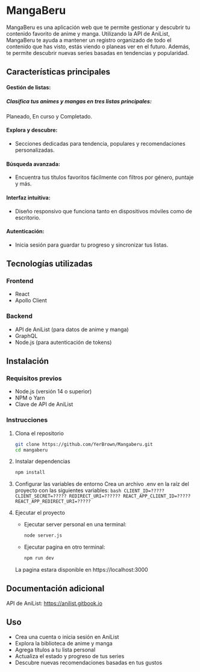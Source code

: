 # MangaBeru

MangaBeru es una aplicación web que te permite gestionar y descubrir tu contenido favorito de anime y manga. Utilizando la API de AniList, MangaBeru te ayuda a mantener un registro organizado de todo el contenido que has visto, estás viendo o planeas ver en el futuro. Además, te permite descubrir nuevas series basadas en tendencias y popularidad.

## Características principales

#### Gestión de listas:

##### Clasifica tus animes y mangas en tres listas principales:

Planeado, En curso y Completado.

#### Explora y descubre:

-   Secciones dedicadas para tendencia, populares y recomendaciones personalizadas.

#### Búsqueda avanzada:

-   Encuentra tus títulos favoritos fácilmente con filtros por género, puntaje y más.

#### Interfaz intuitiva:

-   Diseño responsivo que funciona tanto en dispositivos móviles como de escritorio.

#### Autenticación:

-   Inicia sesión para guardar tu progreso y sincronizar tus listas.

## Tecnologías utilizadas

### Frontend

-   React
-   Apollo Client 

### Backend

-   API de AniList (para datos de anime y manga)
-   GraphQL
-   Node.js (para autenticación de tokens)

## Instalación

### Requisitos previos

-   Node.js (versión 14 o superior)
-   NPM o Yarn
-   Clave de API de AniList

### Instrucciones

1. Clona el repositorio
    ```bash
    git clone https://github.com/YerBrown/Mangaberu.git
    cd mangaberu
    ```
2. Instalar dependencias
    ```bash
    npm install
    ```
3. Configurar las variables de entorno
   Crea un archivo .env en la raíz del proyecto con las siguientes variables:
   `bash
 CLIENT_ID=?????
 CLIENT_SECRET=?????
 REDIRECT_URI=??????
 REACT_APP_CLIENT_ID=?????
 REACT_APP_REDIRECT_URI=?????
 `
4. Ejecutar el proyecto

    - Ejecutar server personal en una terminal:
        ```bash
        node server.js
        ```
    - Ejecutar pagina en otro terminal:
        ```bash
        npm run dev
        ```

    La pagina estara disponible en https://localhost:3000

## Documentación adicional

API de AniList:
https://anilist.gitbook.io

## Uso

-   Crea una cuenta o inicia sesión en AniList
-   Explora la biblioteca de anime y manga
-   Agrega títulos a tu lista personal
-   Actualiza el estado y progreso de tus series
-   Descubre nuevas recomendaciones basadas en tus gustos

